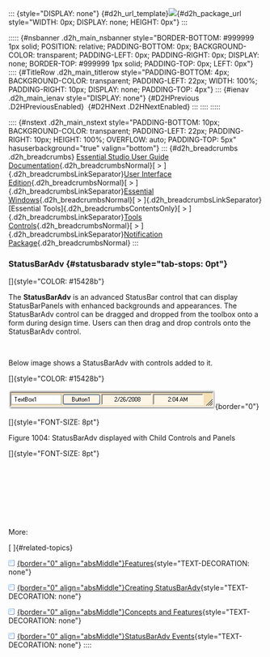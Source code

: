 ::: {style="DISPLAY: none"}
[](ms-xhelp:///?Id=d2h_url_template){#d2h_url_template}![](!package_url!){#d2h_package_url style="WIDTH: 0px; DISPLAY: none; HEIGHT: 0px"}
:::

::::: {#nsbanner .d2h_main_nsbanner style="BORDER-BOTTOM: #999999 1px solid; POSITION: relative; PADDING-BOTTOM: 0px; BACKGROUND-COLOR: transparent; PADDING-LEFT: 0px; PADDING-RIGHT: 0px; DISPLAY: none; BORDER-TOP: #999999 1px solid; PADDING-TOP: 0px; LEFT: 0px"}
:::: {#TitleRow .d2h_main_titlerow style="PADDING-BOTTOM: 4px; BACKGROUND-COLOR: transparent; PADDING-LEFT: 22px; WIDTH: 100%; PADDING-RIGHT: 10px; DISPLAY: none; PADDING-TOP: 4px"}
::: {#ienav .d2h_main_ienav style="DISPLAY: none"}
[](ms-xhelp:///?Id=098a772c-826f-4fc6-b746-93f3fdc2513b){#D2HPrevious .D2HPreviousEnabled}  [](ms-xhelp:///?Id=c51bb6d1-0f28-4035-807c-e4443de0b4d1){#D2HNext .D2HNextEnabled}
:::
::::
:::::

:::: {#nstext .d2h_main_nstext style="PADDING-BOTTOM: 10px; BACKGROUND-COLOR: transparent; PADDING-LEFT: 22px; PADDING-RIGHT: 10px; HEIGHT: 100%; OVERFLOW: auto; PADDING-TOP: 5px" hasuserbackground="true" valign="bottom"}
::: {#d2h_breadcrumbs .d2h_breadcrumbs}
[Essential Studio User Guide Documentation](ms-xhelp:///?Id=12457748-09e3-4d74-a240-8e049cedf030){.d2h_breadcrumbsNormal}[ \> ]{.d2h_breadcrumbsLinkSeparator}[User Interface Edition](ms-xhelp:///?Id=c29296b7-531c-413b-a0ec-488ca1f7f669){.d2h_breadcrumbsNormal}[ \> ]{.d2h_breadcrumbsLinkSeparator}[Essential Windows](ms-xhelp:///?Id=e60759d8-47a4-4570-9d7a-16a68d63f2ea){.d2h_breadcrumbsNormal}[ \> ]{.d2h_breadcrumbsLinkSeparator}[Essential Tools]{.d2h_breadcrumbsContentsOnly}[ \> ]{.d2h_breadcrumbsLinkSeparator}[Tools Controls](ms-xhelp:///?Id=13c3c4f4-9d16-4b69-93f2-7e98eec67452){.d2h_breadcrumbsNormal}[ \> ]{.d2h_breadcrumbsLinkSeparator}[Notification Package](ms-xhelp:///?Id=2a7ddb82-ecdf-4d47-be30-1996e2c8244c){.d2h_breadcrumbsNormal}
:::

### StatusBarAdv {#statusbaradv style="tab-stops: 0pt"}

[]{style="COLOR: #15428b"} 

The **StatusBarAdv** is an advanced StatusBar control that can display StatusBarPanels with enhanced backgrounds and appearances. The StatusBarAdv control can be dragged and dropped from the toolbox onto a form during design time. Users can then drag and drop controls onto the StatusBarAdv control.

 

Below image shows a StatusBarAdv with controls added to it.

[]{style="COLOR: #15428b"} 

![](ImagesExt/image76_984.jpg){border="0"}

[]{style="FONT-SIZE: 8pt"} 

Figure 1004: StatusBarAdv displayed with Child Controls and Panels

[]{style="FONT-SIZE: 8pt"} 

 

 

 

 

More:

[ ]{#related-topics}

[![](button.gif){border="0" align="absMiddle"}Features](ms-xhelp:///?Id=cdd25cf0-9951-4703-b6aa-6f114cf521f0){style="TEXT-DECORATION: none"}

[![](button.gif){border="0" align="absMiddle"}Creating StatusBarAdv](ms-xhelp:///?Id=72e5e9c4-6f64-4e63-995b-28b019747d72){style="TEXT-DECORATION: none"}

[![](button.gif){border="0" align="absMiddle"}Concepts and Features](ms-xhelp:///?Id=838fe94e-734a-49cb-baa7-4b78a4431d5a){style="TEXT-DECORATION: none"}

[![](button.gif){border="0" align="absMiddle"}StatusBarAdv Events](ms-xhelp:///?Id=19eb2e0d-e360-4f3b-b355-f71440371873){style="TEXT-DECORATION: none"}
::::
